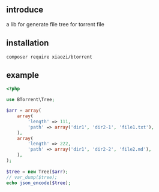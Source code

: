## introduce

a lib for generate file tree for torrent file

## installation

```
composer require xiaozi/btorrent
```

## example

```php
<?php

use BTorrent\Tree;

$arr = array(
	array(
		'length' => 111,
		'path' => array('dir1', 'dir2-1', 'file1.txt'),
	),
	array(
		'length' => 222,
		'path' => array('dir1', 'dir2-2', 'file2.md'),
	),
);
 
$tree = new Tree($arr);
// var_dump($tree);
echo json_encode($tree);
```

